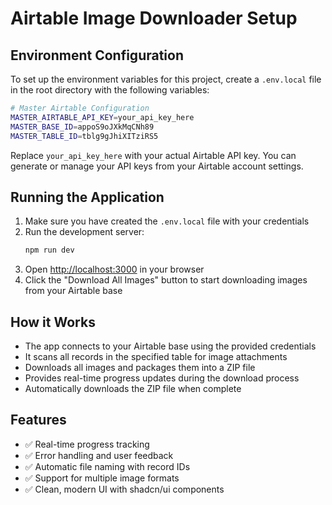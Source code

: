 # Airtable Image Downloader Setup

## Environment Configuration

To set up the environment variables for this project, create a `.env.local` file in the root directory with the following variables:

```bash
# Master Airtable Configuration
MASTER_AIRTABLE_API_KEY=your_api_key_here
MASTER_BASE_ID=appoS9oJXkMqCNh89
MASTER_TABLE_ID=tblg9gJhiXITziRS5
```

Replace `your_api_key_here` with your actual Airtable API key. You can generate or manage your API keys from your Airtable account settings.

## Running the Application

1. Make sure you have created the `.env.local` file with your credentials
2. Run the development server:
   ```bash
   npm run dev
   ```
3. Open [http://localhost:3000](http://localhost:3000) in your browser
4. Click the "Download All Images" button to start downloading images from your Airtable base

## How it Works

- The app connects to your Airtable base using the provided credentials
- It scans all records in the specified table for image attachments
- Downloads all images and packages them into a ZIP file
- Provides real-time progress updates during the download process
- Automatically downloads the ZIP file when complete

## Features

- ✅ Real-time progress tracking
- ✅ Error handling and user feedback
- ✅ Automatic file naming with record IDs
- ✅ Support for multiple image formats
- ✅ Clean, modern UI with shadcn/ui components

